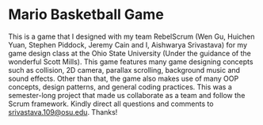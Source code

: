 # Mario Basketball Game
This is a game that I designed with my team RebelScrum (Wen Gu, Huichen Yuan, Stephen Piddock, Jeremy Cain and I, Aishwarya Srivastava) 
for my game design class at the Ohio State University (Under the guidance of the wonderful Scott Mills).
This game features many game designing concepts such as collision, 2D camera, parallax scrolling, background music and sound effects.
Other than that, the game also makes use of many OOP concepts, design patterns, and general coding practices. 
This was a semester-long project that made us collaborate as a team and follow the Scrum framework. Kindly direct all questions and comments to srivastava.109@osu.edu. Thanks!
